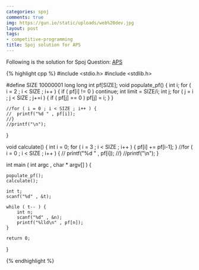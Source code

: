 ```yaml
---
categories: spoj
comments: true
img: https://gun.io/static/uploads/web%20dev.jpg
layout: post
tags:
- competitive-programming
title: Spoj solution for APS
---
```


Following is the solution for Spoj Question: [APS](http://www.spoj.com/problems/APS/)

{% highlight cpp %}
#include <stdio.h>
#include <stdlib.h>

#define SIZE 10000001
long long int pf[SIZE];
void populate_pf() {
	int i;
	for ( i = 2 ; i < SIZE ; i++ ) {
		if ( pf[i] != 0 )
			continue;
		int limit = SIZE/i;
		int j;
		for ( j = i ; j < SIZE ; j+=i ) {
			if ( pf[j] == 0 )
				pf[j] = i;
		}
	}

	//for ( i = 0 ; i < SIZE ; i++ ) {
	//	printf("%d " , pf[i]);
	//}
	//printf("\n");
}

void calculate() {
	int i = 0;
	for ( i = 3 ; i < SIZE ; i++ ) {
		pf[i] += pf[i-1];
	}
	//for ( i = 0 ; i < SIZE ; i++ ) {
	//	printf("%d " , pf[i]);
	//}
	//printf("\n");
}

int main ( int argc , char * argv[] ) {

	populate_pf();
	calculate();

	int t;
	scanf("%d" , &t);

	while ( t-- ) {
		int n;
		scanf("%d" , &n);
		printf("%lld\n" , pf[n]);
	}

	return 0;
}

{% endhighlight %}